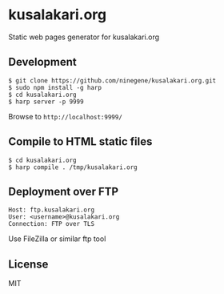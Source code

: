 # kusalakari.org

Static web pages generator for kusalakari.org

## Development

````
$ git clone https://github.com/ninegene/kusalakari.org.git
$ sudo npm install -g harp
$ cd kusalakari.org
$ harp server -p 9999
````
Browse to `http://localhost:9999/`

## Compile to HTML static files

```
$ cd kusalakari.org
$ harp compile . /tmp/kusalakari.org
```

## Deployment over FTP

```
Host: ftp.kusalakari.org
User: <username>@kusalakari.org
Connection: FTP over TLS
```

Use FileZilla or similar ftp tool

## License

MIT

